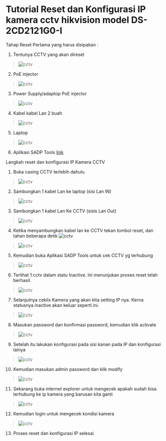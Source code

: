 
# Tutorial Reset dan Konfigurasi IP kamera cctv hikvision model DS-2CD2121G0-I

Tahap Reset
Pertama yang harus disipakan :
1.	Tentunya CCTV yang akan direset 
>![cctv](https://github.com/syamrizal88/SyamrizalTutorial/blob/master/1.png)
2.	PoE injector
>![cctv](https://github.com/syamrizal88/SyamrizalTutorial/blob/master/2.png)
3.	Power Supply/adaptop PoE injector
>![cctv](https://github.com/syamrizal88/SyamrizalTutorial/blob/master/3.png)
4.	Kabel kabel Lan 2 buah
>![cctv](https://github.com/syamrizal88/SyamrizalTutorial/blob/master/4.png) 
5.	Laptop
>![cctv](https://github.com/syamrizal88/SyamrizalTutorial/blob/master/5.png)
6.	Aplikasi SADP Tools [link](https://www.hikvision.com/en/support/tools/destop-tools/sadp-for-windows/ "Pergi ke download hikvision.com")

Langkah reset dan konfigurasi IP Kamera CCTV
1.	Buka casing CCTV terlebih dahulu
>![cctv](https://github.com/syamrizal88/SyamrizalTutorial/blob/master/6.png)
2.	Sambungkan 1 kabel Lan ke laptop (sisi Lan IN)
>![cctv](https://github.com/syamrizal88/SyamrizalTutorial/blob/master/7.png) 
3.	Sambungkan 1 kabel Lan Ke CCTV (sisis Lan Out)
>![cctv](https://github.com/syamrizal88/SyamrizalTutorial/blob/master/8.png)
4.	Ketika menyambungkan kabel lan ke CCTV tekan tombol reset, dan tahan beberapa detik
![cctv](https://github.com/syamrizal88/SyamrizalTutorial/blob/master/10.png)
>![cctv](https://github.com/syamrizal88/SyamrizalTutorial/blob/master/9.png) 
5.	Kemudian buka Aplikasi SADP Tools untuk cek CCTV yg terhubung
>![cctv](https://github.com/syamrizal88/SyamrizalTutorial/blob/master/11.png)
6.	Terlihat 1 cctv dalam statu Inactive. Ini menunjukan proses reset telah berhasil. 
>![cctv](https://github.com/syamrizal88/SyamrizalTutorial/blob/master/12.png)
7.	Selanjutnya ceklis Kamera yang akan kita setting IP nya. Kerna statusnya inactive akan keluar seperti ini.   
>![cctv](https://github.com/syamrizal88/SyamrizalTutorial/blob/master/13.png)
8.	Masukan password dan konfirmasi password, kemudian klik activate
>![cctv](https://github.com/syamrizal88/SyamrizalTutorial/blob/master/14.png)
9.	Setelah itu lakukan konfigurasi pada sisi kanan pada IP dan konfigurasi lainya
>![cctv](https://github.com/syamrizal88/SyamrizalTutorial/blob/master/15.png)
10.	Kemudian masukan admin password dan klik modify
>![cctv](https://github.com/syamrizal88/SyamrizalTutorial/blob/master/16.png)
11.	Sekarang buka internet explorer untuk mengecek apakah sudah bisa terhubung ke ip kamera yang barusan kita ganti
>![cctv](https://github.com/syamrizal88/SyamrizalTutorial/blob/master/17.png)
12.	Kemudian login untuk mengecek kondisi kamera
>![cctv](https://github.com/syamrizal88/SyamrizalTutorial/blob/master/18.png) 
13.	Proses reset dan konfigurasi IP selesai
